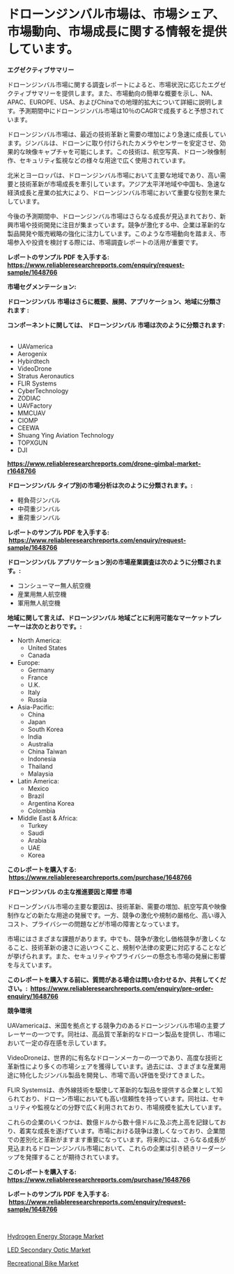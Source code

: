 <p><h1>ドローンジンバル市場は、市場シェア、市場動向、市場成長に関する情報を提供しています。</h1></p><p><strong>エグゼクティブサマリー</strong></p>
<p><p>ドローンジンバル市場に関する調査レポートによると、市場状況に応じたエグゼクティブサマリーを提供します。また、市場動向の簡単な概要を示し、NA、APAC、EUROPE、USA、およびChinaでの地理的拡大について詳細に説明します。予測期間中にドローンジンバル市場は10％のCAGRで成長すると予想されています。</p><p>ドローンジンバル市場は、最近の技術革新と需要の増加により急速に成長しています。ジンバルは、ドローンに取り付けられたカメラやセンサーを安定させ、効果的な映像キャプチャを可能にします。この技術は、航空写真、ドローン映像制作、セキュリティ監視などの様々な用途で広く使用されています。</p><p>北米とヨーロッパは、ドローンジンバル市場において主要な地域であり、高い需要と技術革新が市場成長を牽引しています。アジア太平洋地域や中国も、急速な経済成長と産業の拡大により、ドローンジンバル市場において重要な役割を果たしています。</p><p>今後の予測期間中、ドローンジンバル市場はさらなる成長が見込まれており、新興市場や技術開発に注目が集まっています。競争が激化する中、企業は革新的な製品開発や販売戦略の強化に注力しています。このような市場動向を踏まえ、市場参入や投資を検討する際には、市場調査レポートの活用が重要です。</p></p>
<p><strong>レポートのサンプル PDF を入手する: <a href="https://www.reliableresearchreports.com/enquiry/request-sample/1648766">https://www.reliableresearchreports.com/enquiry/request-sample/1648766</a></strong></p>
<p><strong>市場セグメンテーション:</strong></p>
<p><strong> ドローンジンバル 市場はさらに概要、展開、アプリケーション、地域に分類されます :</strong></p>
<p><strong>コンポーネントに関しては、 ドローンジンバル 市場は次のように分類されます: &nbsp;</strong></p>
<p><ul><li>UAVamerica</li><li>Aerogenix</li><li>Hybirdtech</li><li>VideoDrone</li><li>Stratus Aeronautics</li><li>FLIR Systems</li><li>CyberTechnology</li><li>ZODIAC</li><li>UAVFactory</li><li>MMCUAV</li><li>CIOMP</li><li>CEEWA</li><li>Shuang Ying Aviation Technology</li><li>TOPXGUN</li><li>DJI</li></ul></p>
<p><strong><a href="https://www.reliableresearchreports.com/drone-gimbal-market-r1648766">https://www.reliableresearchreports.com/drone-gimbal-market-r1648766</a></strong></p>
<p><strong> ドローンジンバル タイプ別の市場分析は次のように分類されます。:</strong></p>
<p><ul><li>軽負荷ジンバル</li><li>中荷重ジンバル</li><li>重荷重ジンバル</li></ul></p>
<p><strong>レポートのサンプル PDF を入手する: &nbsp;<a href="https://www.reliableresearchreports.com/enquiry/request-sample/1648766">https://www.reliableresearchreports.com/enquiry/request-sample/1648766</a></strong></p>
<p><strong> ドローンジンバル アプリケーション別の市場産業調査は次のように分類されます。:</strong></p>
<p><ul><li>コンシューマー無人航空機</li><li>産業用無人航空機</li><li>軍用無人航空機</li></ul></p>
<p><strong>地域に関して言えば、ドローンジンバル 地域ごとに利用可能なマーケットプレーヤーは次のとおりです。:</strong></p>
<p><ul>
    <li>
        North America:
        <ul>
            <li>United States</li>
            <li>Canada</li>
        </ul>
    </li>
    <li>
        Europe:
        <ul>
            <li>Germany</li>
            <li>France</li>
            <li>U.K.</li>
            <li>Italy</li>
            <li>Russia</li>
        </ul>
    </li>
    <li>
        Asia-Pacific:
        <ul>
            <li>China</li>
            <li>Japan</li>
            <li>South Korea</li>
            <li>India</li>
            <li>Australia</li>
            <li>China Taiwan</li>
            <li>Indonesia</li>
            <li>Thailand</li>
            <li>Malaysia</li>
        </ul>
    </li>
    <li>
        Latin America:
        <ul>
            <li>Mexico</li>
            <li>Brazil</li>
            <li>Argentina Korea</li>
            <li>Colombia</li>
        </ul>
    </li>
    <li>
        Middle East & Africa:
        <ul>
            <li>Turkey</li>
            <li>Saudi</li>
            <li>Arabia</li>
            <li>UAE</li>
            <li>Korea</li>
        </ul>
    </li>
    </ul></p>
<p><strong>このレポートを購入する: &nbsp;<a href="https://www.reliableresearchreports.com/purchase/1648766">https://www.reliableresearchreports.com/purchase/1648766</a></strong></p>
<p><strong>ドローンジンバル の主な推進要因と障壁 市場</strong></p>
<p><p>ドローングンバル市場の主要な要因は、技術革新、需要の増加、航空写真や映像制作などの新たな用途の発展です。一方、競争の激化や規制の厳格化、高い導入コスト、プライバシーの問題などが市場の障害となっています。</p><p>市場にはさまざまな課題があります。中でも、競争が激化し価格競争が激しくなること、技術革新の速さに追いつくこと、規制や法律の変更に対応することなどが挙げられます。また、セキュリティやプライバシーの懸念も市場の発展に影響を与えています。</p></p>
<p><strong>このレポートを購入する前に、質問がある場合は問い合わせるか、共有してください。:&nbsp; <a href="https://www.reliableresearchreports.com/enquiry/pre-order-enquiry/1648766">https://www.reliableresearchreports.com/enquiry/pre-order-enquiry/1648766</a></strong></p>
<p><strong>競争環境</strong></p>
<p><p>UAVamericaは、米国を拠点とする競争力のあるドローンジンバル市場の主要プレーヤーの一つです。同社は、高品質で革新的なドローン製品を提供し、市場において一定の存在感を示しています。</p><p>VideoDroneは、世界的に有名なドローンメーカーの一つであり、高度な技術と革新性により多くの市場シェアを獲得しています。過去には、さまざまな産業用途に特化したジンバル製品を開発し、市場で高い評価を受けてきました。</p><p>FLIR Systemsは、赤外線技術を駆使して革新的な製品を提供する企業として知られており、ドローン市場においても高い信頼性を持っています。同社は、セキュリティや監視などの分野で広く利用されており、市場規模を拡大しています。</p><p>これらの企業のいくつかは、数億ドルから数十億ドルに及ぶ売上高を記録しており、着実な成長を遂げています。市場における競争は激しくなっており、企業間での差別化と革新がますます重要になっています。将来的には、さらなる成長が見込まれるドローンジンバル市場において、これらの企業は引き続きリーダーシップを発揮することが期待されています。</p></p>
<p><strong>このレポートを購入する: &nbsp; <a href="https://www.reliableresearchreports.com/purchase/1648766">https://www.reliableresearchreports.com/purchase/1648766</a></strong></p>
<p><strong>レポートのサンプル PDF を入手する: &nbsp;<a href="https://www.reliableresearchreports.com/enquiry/request-sample/1648766">https://www.reliableresearchreports.com/enquiry/request-sample/1648766</a></strong><strong></strong></p>
<p>&nbsp;</p>
<p><p><a href="https://github.com/singletonthaxterkelliehr2df/Market-Research-Report-List-2/blob/main/hydrogen-energy-storage-market.md">Hydrogen Energy Storage Market</a></p><p><a href="https://frill-swim-3cd.notion.site/LED-Secondary-Optic-Market-Comprehensive-Assessment-by-Type-Application-and-Geography-27262f0b75ec428f93339cdebf612c37">LED Secondary Optic Market</a></p><p><a href="https://github.com/kufem1/Market-Research-Report-List-2/blob/main/recreational-bike-market.md">Recreational Bike Market</a></p></p>